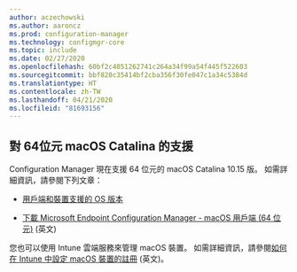 ```yaml
---
author: aczechowski
ms.author: aaroncz
ms.prod: configuration-manager
ms.technology: configmgr-core
ms.topic: include
ms.date: 02/27/2020
ms.openlocfilehash: 60bf2c4051262741c264a34f99a54f445f522603
ms.sourcegitcommit: bbf820c35414bf2cba356f30fe047c1a34c5384d
ms.translationtype: HT
ms.contentlocale: zh-TW
ms.lasthandoff: 04/21/2020
ms.locfileid: "81693156"
---
```

## <a name="support-for-64-bit-macos-catalina"></a><a name="bkmk_mac"></a> 對 64位元 macOS Catalina 的支援

<!--3696246-->

Configuration Manager 現在支援 64 位元的 macOS Catalina 10.15 版。 如需詳細資訊，請參閱下列文章：

- [用戶端和裝置支援的 OS 版本](../../../../plan-design/configs/supported-operating-systems-for-clients-and-devices.md#mac-computers)

- [下載 Microsoft Endpoint Configuration Manager - macOS 用戶端 (64 位元)](https://www.microsoft.com/download/details.aspx?id=100850) (英文)

您也可以使用 Intune 雲端服務來管理 macOS 裝置。 如需詳細資訊，請參閱[如何在 Intune 中設定 macOS 裝置的註冊](https://docs.microsoft.com/intune/enrollment/macos-enroll) (英文)。
